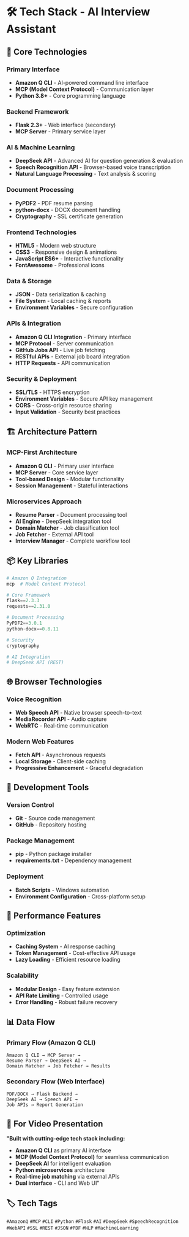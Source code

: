 # 🛠️ Tech Stack - AI Interview Assistant

## 🎯 **Core Technologies**

### **Primary Interface**
- **Amazon Q CLI** - AI-powered command line interface
- **MCP (Model Context Protocol)** - Communication layer
- **Python 3.8+** - Core programming language

### **Backend Framework**
- **Flask 2.3+** - Web interface (secondary)
- **MCP Server** - Primary service layer

### **AI & Machine Learning**
- **DeepSeek API** - Advanced AI for question generation & evaluation
- **Speech Recognition API** - Browser-based voice transcription
- **Natural Language Processing** - Text analysis & scoring

### **Document Processing**
- **PyPDF2** - PDF resume parsing
- **python-docx** - DOCX document handling
- **Cryptography** - SSL certificate generation

### **Frontend Technologies**
- **HTML5** - Modern web structure
- **CSS3** - Responsive design & animations
- **JavaScript ES6+** - Interactive functionality
- **FontAwesome** - Professional icons

### **Data & Storage**
- **JSON** - Data serialization & caching
- **File System** - Local caching & reports
- **Environment Variables** - Secure configuration

### **APIs & Integration**
- **Amazon Q CLI Integration** - Primary interface
- **MCP Protocol** - Server communication
- **GitHub Jobs API** - Live job fetching
- **RESTful APIs** - External job board integration
- **HTTP Requests** - API communication

### **Security & Deployment**
- **SSL/TLS** - HTTPS encryption
- **Environment Variables** - Secure API key management
- **CORS** - Cross-origin resource sharing
- **Input Validation** - Security best practices

## 🏗️ **Architecture Pattern**

### **MCP-First Architecture**
- **Amazon Q CLI** - Primary user interface
- **MCP Server** - Core service layer
- **Tool-based Design** - Modular functionality
- **Session Management** - Stateful interactions

### **Microservices Approach**
- **Resume Parser** - Document processing tool
- **AI Engine** - DeepSeek integration tool
- **Domain Matcher** - Job classification tool
- **Job Fetcher** - External API tool
- **Interview Manager** - Complete workflow tool

## 📦 **Key Libraries**

```python
# Amazon Q Integration
mcp  # Model Context Protocol

# Core Framework
flask==2.3.3
requests==2.31.0

# Document Processing
PyPDF2==3.0.1
python-docx==0.8.11

# Security
cryptography

# AI Integration
# DeepSeek API (REST)
```

## 🌐 **Browser Technologies**

### **Voice Recognition**
- **Web Speech API** - Native browser speech-to-text
- **MediaRecorder API** - Audio capture
- **WebRTC** - Real-time communication

### **Modern Web Features**
- **Fetch API** - Asynchronous requests
- **Local Storage** - Client-side caching
- **Progressive Enhancement** - Graceful degradation

## 🔧 **Development Tools**

### **Version Control**
- **Git** - Source code management
- **GitHub** - Repository hosting

### **Package Management**
- **pip** - Python package installer
- **requirements.txt** - Dependency management

### **Deployment**
- **Batch Scripts** - Windows automation
- **Environment Configuration** - Cross-platform setup

## 🚀 **Performance Features**

### **Optimization**
- **Caching System** - AI response caching
- **Token Management** - Cost-effective API usage
- **Lazy Loading** - Efficient resource loading

### **Scalability**
- **Modular Design** - Easy feature extension
- **API Rate Limiting** - Controlled usage
- **Error Handling** - Robust failure recovery

## 📊 **Data Flow**

### **Primary Flow (Amazon Q CLI)**
```
Amazon Q CLI → MCP Server → 
Resume Parser → DeepSeek AI → 
Domain Matcher → Job Fetcher → Results
```

### **Secondary Flow (Web Interface)**
```
PDF/DOCX → Flask Backend → 
DeepSeek AI → Speech API → 
Job APIs → Report Generation
```

## 🎯 **For Video Presentation**

**"Built with cutting-edge tech stack including:**
- **Amazon Q CLI** as primary AI interface
- **MCP (Model Context Protocol)** for seamless communication
- **DeepSeek AI** for intelligent evaluation
- **Python microservices** architecture
- **Real-time job matching** via external APIs
- **Dual interface** - CLI and Web UI"

## 🏷️ **Tech Tags**
`#AmazonQ` `#MCP` `#CLI` `#Python` `#Flask` `#AI` `#DeepSeek` `#SpeechRecognition` `#WebAPI` `#SSL` `#REST` `#JSON` `#PDF` `#NLP` `#MachineLearning`
